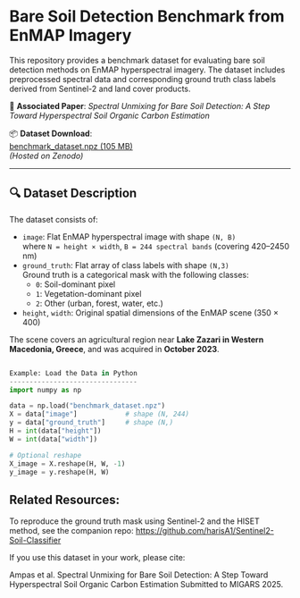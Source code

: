 # Bare Soil Detection Benchmark from EnMAP Imagery

This repository provides a benchmark dataset for evaluating bare soil detection methods on EnMAP hyperspectral imagery. The dataset includes preprocessed spectral data and corresponding ground truth class labels derived from Sentinel-2 and land cover products.

📄 **Associated Paper**: _Spectral Unmixing for Bare Soil Detection: A Step Toward Hyperspectral Soil Organic Carbon Estimation_

📦 **Dataset Download**:  
[benchmark_dataset.npz (105 MB)](https://zenodo.org/record/XXXXXXX/files/benchmark_dataset.npz)  
*(Hosted on Zenodo)*

---

## 🔍 Dataset Description

The dataset consists of:

- `image`: Flat EnMAP hyperspectral image with shape `(N, B)`  
  where `N = height × width`, `B = 244 spectral bands` (covering 420–2450 nm)
- `ground_truth`: Flat array of class labels with shape `(N,3)`  
  Ground truth is a categorical mask with the following classes:
  - `0`: Soil-dominant pixel  
  - `1`: Vegetation-dominant pixel  
  - `2`: Other (urban, forest, water, etc.)
- `height`, `width`: Original spatial dimensions of the EnMAP scene (350 × 400)

The scene covers an agricultural region near **Lake Zazari in Western Macedonia, Greece**, and was acquired in **October 2023**.

```python

Example: Load the Data in Python
--------------------------------
import numpy as np

data = np.load("benchmark_dataset.npz")
X = data["image"]            # shape (N, 244)
y = data["ground_truth"]     # shape (N,)
H = int(data["height"])
W = int(data["width"])

# Optional reshape
X_image = X.reshape(H, W, -1)
y_image = y.reshape(H, W)

```


Related Resources:
------------------
To reproduce the ground truth mask using Sentinel-2 and the HISET method, see the companion repo:
https://github.com/harisA1/Sentinel2-Soil-Classifier

If you use this dataset in your work, please cite:

Ampas et al. Spectral Unmixing for Bare Soil Detection: A Step Toward Hyperspectral Soil Organic Carbon Estimation
Submitted to MIGARS 2025.
